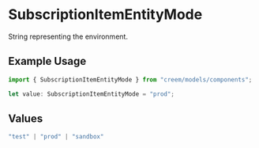 # SubscriptionItemEntityMode

String representing the environment.

## Example Usage

```typescript
import { SubscriptionItemEntityMode } from "creem/models/components";

let value: SubscriptionItemEntityMode = "prod";
```

## Values

```typescript
"test" | "prod" | "sandbox"
```